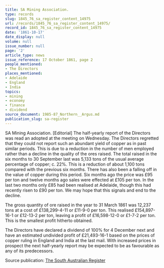```yaml
---
title: SA Mining Association.
type: records
slug: 1845_76_sa_register_content_14975
url: /records/1845_76_sa_register_content_14975/
record_id: 1845_76_sa_register_content_14975
date: '1861-10-17'
date_display: null
volume: null
issue_number: null
page: '2'
article_type: news
issue_reference: 17 October 1861, page 2
people_mentioned:
- The Directors
places_mentioned:
- Adelaide
- England
- India
topics:
- mining
- economy
- finance
- dividend
source_document: 1985-87_Northern__Argus.md
publication_slug: sa-register
---
```


SA Mining Association.  [Editorial] The half-yearly report of the Directors was read an adopted at the meeting on Wednesday.  The Directors regretted that they could not report such an abundant yield of copper as in past similar periods.  This is due to a reduction in the number of men employed rather than a decline in the quality of the ores raised.  The total raised in the six months to 30 September last was 5,133 tons of the usual average percentage of copper; c. 22%.  This is a reduction of about 1,100 tons compared with the previous six months.  There has also been a falling off in the value of copper during this period.  Six months ago the price was £95 per ton and twelve months ago sales were effected at £105 per ton.  In the last two months only £85 had been realised at Adelaide, though this had recently risen to £90 per ton.  We may hope that this signals and end to the decline.

The gross quantity of ore raised in the year to 31 March 1861 was 12,237 tons at a cost of £138,299-4-11 or £11-9-0 per ton.  This realised £154,897-16-1 or £12-13-2 per ton, leaving a profit of £16,598-12-0 or £1-7-2 per ton.  This is the smallest profit hitherto obtained.

The Directors have declared a dividend of 100% for 4 December next and have an estimated undivided profit of £21,493-16-1 based on the prices of copper ruling in England and India at the last mail.  With increased prices in prospect the next half-yearly report may be expected to be as favourable as any of its predecessors.

Source publication: [The South Australian Register](/publications/sa-register/)
